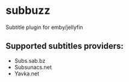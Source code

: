 # subbuzz
Subtitle plugin for emby/jellyfin

## Supported subtitles providers:
* Subs.sab.bz
* Subsunacs.net
* Yavka.net
